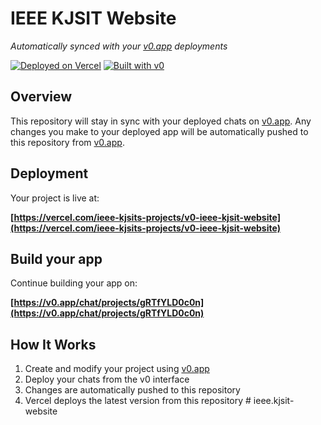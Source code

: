 # IEEE KJSIT Website

*Automatically synced with your [v0.app](https://v0.app) deployments*

[![Deployed on Vercel](https://img.shields.io/badge/Deployed%20on-Vercel-black?style=for-the-badge&logo=vercel)](https://vercel.com/ieee-kjsits-projects/v0-ieee-kjsit-website)
[![Built with v0](https://img.shields.io/badge/Built%20with-v0.app-black?style=for-the-badge)](https://v0.app/chat/projects/gRTfYLD0c0n)

## Overview

This repository will stay in sync with your deployed chats on [v0.app](https://v0.app).
Any changes you make to your deployed app will be automatically pushed to this repository from [v0.app](https://v0.app).

## Deployment

Your project is live at:

**[https://vercel.com/ieee-kjsits-projects/v0-ieee-kjsit-website](https://vercel.com/ieee-kjsits-projects/v0-ieee-kjsit-website)**

## Build your app

Continue building your app on:

**[https://v0.app/chat/projects/gRTfYLD0c0n](https://v0.app/chat/projects/gRTfYLD0c0n)**

## How It Works

1. Create and modify your project using [v0.app](https://v0.app)
2. Deploy your chats from the v0 interface
3. Changes are automatically pushed to this repository
4. Vercel deploys the latest version from this repository
#   i e e e . k j s i t - w e b s i t e  
 